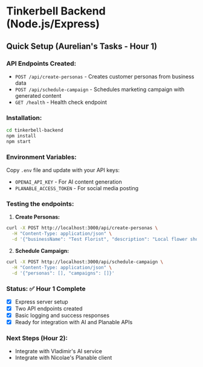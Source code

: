 # Tinkerbell Backend (Node.js/Express)

## Quick Setup (Aurelian's Tasks - Hour 1)

### API Endpoints Created:
- `POST /api/create-personas` - Creates customer personas from business data
- `POST /api/schedule-campaign` - Schedules marketing campaign with generated content
- `GET /health` - Health check endpoint

### Installation:
```bash
cd tinkerbell-backend
npm install
npm start
```

### Environment Variables:
Copy `.env` file and update with your API keys:
- `OPENAI_API_KEY` - For AI content generation
- `PLANABLE_ACCESS_TOKEN` - For social media posting

### Testing the endpoints:

1. **Create Personas:**
```bash
curl -X POST http://localhost:3000/api/create-personas \
  -H "Content-Type: application/json" \
  -d '{"businessName": "Test Florist", "description": "Local flower shop"}'
```

2. **Schedule Campaign:**
```bash
curl -X POST http://localhost:3000/api/schedule-campaign \
  -H "Content-Type: application/json" \
  -d '{"personas": [], "campaigns": []}'
```

### Status: ✅ Hour 1 Complete
- [x] Express server setup
- [x] Two API endpoints created
- [x] Basic logging and success responses
- [x] Ready for integration with AI and Planable APIs

### Next Steps (Hour 2):
- Integrate with Vladimir's AI service
- Integrate with Nicolae's Planable client
